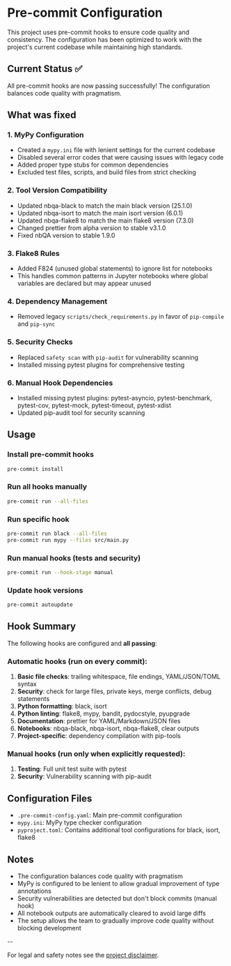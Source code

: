# Pre-commit Configuration

This project uses pre-commit hooks to ensure code quality and consistency. The configuration has been optimized to work with the project's current codebase while maintaining high standards.

## Current Status ✅

All pre-commit hooks are now passing successfully! The configuration balances code quality with pragmatism.

## What was fixed

### 1. MyPy Configuration

- Created a `mypy.ini` file with lenient settings for the current codebase
- Disabled several error codes that were causing issues with legacy code
- Added proper type stubs for common dependencies
- Excluded test files, scripts, and build files from strict checking

### 2. Tool Version Compatibility

- Updated nbqa-black to match the main black version (25.1.0)
- Updated nbqa-isort to match the main isort version (6.0.1)
- Updated nbqa-flake8 to match the main flake8 version (7.3.0)
- Changed prettier from alpha version to stable v3.1.0
- Fixed nbQA version to stable 1.9.0

### 3. Flake8 Rules

- Added F824 (unused global statements) to ignore list for notebooks
- This handles common patterns in Jupyter notebooks where global variables are declared but may appear unused

### 4. Dependency Management

- Removed legacy `scripts/check_requirements.py` in favor of `pip-compile` and `pip-sync`

### 5. Security Checks

- Replaced `safety scan` with `pip-audit` for vulnerability scanning
- Installed missing pytest plugins for comprehensive testing

### 6. Manual Hook Dependencies

- Installed missing pytest plugins: pytest-asyncio, pytest-benchmark, pytest-cov, pytest-mock, pytest-timeout, pytest-xdist
- Updated pip-audit tool for security scanning

## Usage

### Install pre-commit hooks

```bash
pre-commit install
```

### Run all hooks manually

```bash
pre-commit run --all-files
```

### Run specific hook

```bash
pre-commit run black --all-files
pre-commit run mypy --files src/main.py
```

### Run manual hooks (tests and security)

```bash
pre-commit run --hook-stage manual
```

### Update hook versions

```bash
pre-commit autoupdate
```

## Hook Summary

The following hooks are configured and **all passing**:

### Automatic hooks (run on every commit):

1. **Basic file checks**: trailing whitespace, file endings, YAML/JSON/TOML syntax
2. **Security**: check for large files, private keys, merge conflicts, debug statements
3. **Python formatting**: black, isort
4. **Python linting**: flake8, mypy, bandit, pydocstyle, pyupgrade
5. **Documentation**: prettier for YAML/Markdown/JSON files
6. **Notebooks**: nbqa-black, nbqa-isort, nbqa-flake8, clear outputs
7. **Project-specific**: dependency compilation with pip-tools

### Manual hooks (run only when explicitly requested):

1. **Testing**: Full unit test suite with pytest
2. **Security**: Vulnerability scanning with pip-audit

## Configuration Files

- `.pre-commit-config.yaml`: Main pre-commit configuration
- `mypy.ini`: MyPy type checker configuration
- `pyproject.toml`: Contains additional tool configurations for black, isort, flake8

## Notes

- The configuration balances code quality with pragmatism
- MyPy is configured to be lenient to allow gradual improvement of type annotations
- Security vulnerabilities are detected but don't block commits (manual hook)
- All notebook outputs are automatically cleared to avoid large diffs
- The setup allows the team to gradually improve code quality without blocking development

--

For legal and safety notes see the [project disclaimer](disclaimer.md).

